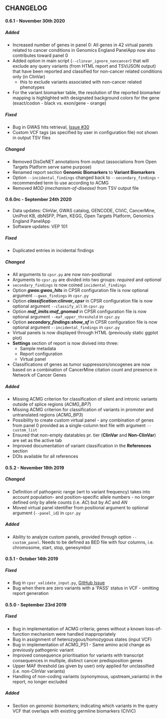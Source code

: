 
## CHANGELOG

#### 0.6.1 - November 30th 2020

##### Added

 - Increased number of genes in panel 0: All genes in 42 virtual panels related to cancer conditions in Genomics England PanelApp now also contributes toward panel 0
 - Added option in main script (`--clinvar_ignore_noncancer`) that will exclude any query variants (from HTML report and TSV/JSON output) that have been reported and classified for non-cancer related conditions only (in ClinVar)
	 - this to exclude variants associated with non-cancer related phenotypes
 - For the variant biomarker table, the resolution of the reported biomarker mapping is highlighted with designated background colors for the gene (exact/codon - black vs. exon/gene - orange)

##### Fixed
 - Bug in GWAS hits retrieval, [Issue #30](https://github.com/sigven/cpsr/issues/18)
 - Custom VCF tags (as specified by user in configuration file) not shown in output TSV files

##### Changed
 - Removed DisGeNET annotations from output (associations from Open Targets Platform serve same purpose)
 - Renamed report section __Genomic Biomarkers__ to __Variant Biomarkers__
 - Option `--incidental_findings` changed back to `--secondary_findings` - recommended term to use according to ACMG
 - Removed _MOD (mechanism-of-disease)_ from TSV output file

#### 0.6.0rc - September 24th 2020

- Data updates: ClinVar, GWAS catalog, GENCODE, CIViC, CancerMine, UniProt KB, dbNSFP, Pfam, KEGG, Open Targets Platform, Genomics England PanelApp
- Software updates: VEP 101

##### Fixed
  * Duplicated entries in incidental findings

##### Changed
  * All arguments to `cpsr.py` are now non-positional
  * Arguments to `cpsr.py` are divided into two groups: _required_ and _optional_
  * `secondary_findings` is now coined `incidental_findings`
  * Option ___gwas:gwas_hits___ in CPSR configuration file is now optional argument `--gwas_findings` in `cpsr.py`
  * Option ___classification:clinvar_cpsr___ in CPSR configuration file is now optional argument `--classify_all` in `cpsr.py`
  * Option ___maf_imits:maf_gnomad___ in CPSR configuration file is now optional argument `--maf_upper_threshold` in `cpsr.py`
  * Option ___secondary_findings:show_sf___ in CPSR configuration file is now optional argument `--incidental_findings` in `cpsr.py`
  * Virtual panels is now displayed through HTML (previously static ggplot plot)
  * __Settings__ section of report is now divived into three:
	  * Sample metadata
	  * Report configuration
	  * Virtual panel
  * Classifications of genes as tumor suppressors/oncogenes are now based on a combination of CancerMine citation count and presence in Network of Cancer Genes

##### Added
  * Missing ACMG criterion for classification of silent and intronic variants outside of splice regions (_ACMG_BP7_)
  * Missing ACMG criterion for classification of variants in promoter and untranslated regions (_ACMG_BP3_)
  * Possibility to create custom virtual panel - any combination of genes from panel 0 provided as a single-column text file with argument `--custom_list`
  * Ensured that non-empty datatables pr. tier (__ClinVar__ and __Non-ClinVar__) are set as the active tab
  * Improved documentation of variant classification in the __References__ section
  * DOIs available for all references

#### 0.5.2 - November 18th 2019

##### Changed
  * Definition of pathogenic range (wrt to variant frequency) takes into account population- and position-specific allele numbers - no longer defined only by allele counts (i.e. *AC*) but by *AC* and *AN*
  * Moved virtual panel identifier from positional argument to optional argument (`--panel_id`) in `cpsr.py`

##### Added
  * Ability to analyze custom panels, provided through option `--custom_panel`. Needs to be defined as BED file with four columns, i.e. chromosome, start, stop, genesymbol

#### 0.5.1 - October 14th 2019

##### Fixed
  * Bug in `cpsr_validate_input.py`, [GitHub Issue](https://github.com/sigven/cpsr/issues/18)
  * Bug when there are zero variants with a 'PASS' status in VCF - omitting report generation

#### 0.5.0 - September 23rd 2019

##### Fixed
  * Bug in implementation of ACMG criteria; genes without a known loss-of-function mechanism were handled inappropriately
  * Bug in assignment of heterozygous/homozygous states (input VCF)
  * Bug in implementation of ACMG_PS1 - Same amino acid change as previously pathogenic variant
  * Improved consequence prioritisation for variants with transcript consequences in multiple, distinct cancer predisposition genes
  * Upper MAF threshold (as given by user) only applied for unclassified (i.e. non-ClinVar variants)
  * Handling of non-coding variants (synonymous, upstream_variants) in the report, no longer excluded

##### Added
  * Section on _genomic biomarkers_; indicating which variants in the query VCF that overlaps with existing germline biomarkers (CIViC)
